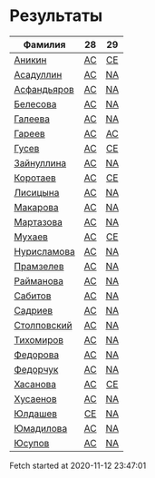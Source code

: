 # Результаты
Фамилия | 28| 29
---|:---:|:---:
[Аникин](Аникин/README.md)  | [AC](Аникин/28.md) | [CE](Аникин/29.md)
[Асадуллин](Асадуллин/README.md)  | [AC](Асадуллин/28.md) | [NA](Асадуллин/29.md)
[Асфандьяров](Асфандьяров/README.md)  | [AC](Асфандьяров/28.md) | [NA](Асфандьяров/29.md)
[Белесова](Белесова/README.md)  | [AC](Белесова/28.md) | [NA](Белесова/29.md)
[Галеева](Галеева/README.md)  | [AC](Галеева/28.md) | [NA](Галеева/29.md)
[Гареев](Гареев/README.md)  | [AC](Гареев/28.md) | [AC](Гареев/29.md)
[Гусев](Гусев/README.md)  | [AC](Гусев/28.md) | [CE](Гусев/29.md)
[Зайнуллина](Зайнуллина/README.md)  | [AC](Зайнуллина/28.md) | [NA](Зайнуллина/29.md)
[Коротаев](Коротаев/README.md)  | [AC](Коротаев/28.md) | [CE](Коротаев/29.md)
[Лисицына](Лисицына/README.md)  | [AC](Лисицына/28.md) | [NA](Лисицына/29.md)
[Макарова](Макарова/README.md)  | [AC](Макарова/28.md) | [NA](Макарова/29.md)
[Мартазова](Мартазова/README.md)  | [AC](Мартазова/28.md) | [NA](Мартазова/29.md)
[Мухаев](Мухаев/README.md)  | [AC](Мухаев/28.md) | [CE](Мухаев/29.md)
[Нурисламова](Нурисламова/README.md)  | [AC](Нурисламова/28.md) | [NA](Нурисламова/29.md)
[Прамзелев](Прамзелев/README.md)  | [AC](Прамзелев/28.md) | [NA](Прамзелев/29.md)
[Райманова](Райманова/README.md)  | [AC](Райманова/28.md) | [NA](Райманова/29.md)
[Сабитов](Сабитов/README.md)  | [AC](Сабитов/28.md) | [NA](Сабитов/29.md)
[Садриев](Садриев/README.md)  | [AC](Садриев/28.md) | [NA](Садриев/29.md)
[Столповский](Столповский/README.md)  | [AC](Столповский/28.md) | [NA](Столповский/29.md)
[Тихомиров](Тихомиров/README.md)  | [AC](Тихомиров/28.md) | [NA](Тихомиров/29.md)
[Федорова](Федорова/README.md)  | [AC](Федорова/28.md) | [NA](Федорова/29.md)
[Федорчук](Федорчук/README.md)  | [AC](Федорчук/28.md) | [NA](Федорчук/29.md)
[Хасанова](Хасанова/README.md)  | [AC](Хасанова/28.md) | [CE](Хасанова/29.md)
[Хусаенов](Хусаенов/README.md)  | [AC](Хусаенов/28.md) | [NA](Хусаенов/29.md)
[Юлдашев](Юлдашев/README.md)  | [CE](Юлдашев/28.md) | [NA](Юлдашев/29.md)
[Юмадилова](Юмадилова/README.md)  | [AC](Юмадилова/28.md) | [NA](Юмадилова/29.md)
[Юсупов](Юсупов/README.md)  | [AC](Юсупов/28.md) | [NA](Юсупов/29.md)

Fetch started at 2020-11-12 23:47:01
